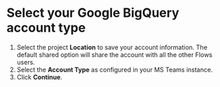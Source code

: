 # Select your Google BigQuery account type

1. Select the project **Location** to save your account information. The default shared option will share the account with all the other Flows users.&#x20;
2. Select the **Account Type** as configured in your MS Teams instance.&#x20;
3. Click **Continue**.
